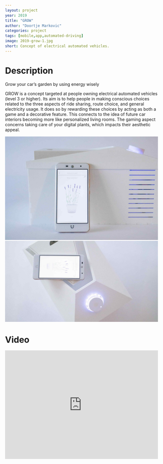 ```yaml
---
layout: project
year: 2019
title: "GROW"
author: "Doortje Markovic"
categories: project
tags: [mobile,app,automated-driving]
image: 2019-grow-1.jpg
short: Concept of electrical automated vehicles.
---
```


# Description
Grow your car’s garden by using energy wisely

GROW is a concept targeted at people owning electrical automated vehicles (level 3 or higher). Its aim is to help people in making conscious choices related to the three aspects of ride sharing, route choice, and general electricity usage. It does so by rewarding these choices by acting as both a game and a decorative feature. This connects to the idea of future car interiors becoming more like personalized living rooms. The gaming aspect concerns taking care of your digital plants, which impacts their aesthetic appeal.

![grow](/assets/img/2019-grow-2.jpg)
![grow](/assets/img/2019-grow-3.jpg)

# Video
<iframe style="display:inline-block; border:0px solid #FFF; width: 100%; height: 358px" src="https://www.youtube.com/embed/yukptjFcLLk?playlist=yukptjFcLLk&loop=1&autoplay=1&mute=1" frameborder="0" allowfullscreen></iframe>
